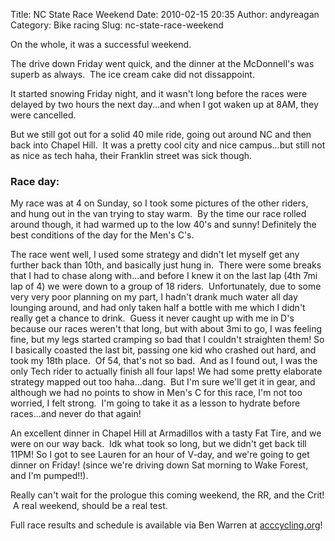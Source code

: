 Title: NC State Race Weekend
Date: 2010-02-15 20:35
Author: andyreagan
Category: Bike racing
Slug: nc-state-race-weekend

On the whole, it was a successful weekend.

The drive down Friday went quick, and the dinner at the McDonnell's was
superb as always.  The ice cream cake did not dissappoint.

It started snowing Friday night, and it wasn't long before the races
were delayed by two hours the next day...and when I got waken up at 8AM,
they were cancelled.

But we still got out for a solid 40 mile ride, going out around NC and
then back into Chapel Hill.  It was a pretty cool city and nice
campus...but still not as nice as tech haha, their Franklin street was
sick though.

### Race day:

My race was at 4 on Sunday, so I took some pictures of the other riders,
and hung out in the van trying to stay warm.  By the time our race
rolled around though, it had warmed up to the low 40's and sunny!
Definitely the best conditions of the day for the Men's C's.

The race went well, I used some strategy and didn't let myself get any
further back than 10th, and basically just hung in.  There were some
breaks that I had to chase along with...and before I knew it on the last
lap (4th 7mi lap of 4) we were down to a group of 18 riders.
 Unfortunately, due to some very very poor planning on my part, I hadn't
drank much water all day lounging around, and had only taken half a
bottle with me which I didn't really get a chance to drink.  Guess it
never caught up with me in D's because our races weren't that long, but
with about 3mi to go, I was feeling fine, but my legs started cramping
so bad that I couldn't straighten them! So I basically coasted the last
bit, passing one kid who crashed out hard, and took my 18th place.  Of
54, that's not so bad.  And as I found out, I was the only Tech rider to
actually finish all four laps! We had some pretty elaborate strategy
mapped out too haha...dang.  But I'm sure we'll get it in gear, and
although we had no points to show in Men's C for this race, I'm not too
worried, I felt strong.  I'm going to take it as a lesson to hydrate
before races...and never do that again!

An excellent dinner in Chapel Hill at Armadillos with a tasty Fat Tire,
and we were on our way back.  Idk what took so long, but we didn't get
back till 11PM! So I got to see Lauren for an hour of V-day, and we're
going to get dinner on Friday! (since we're driving down Sat morning to
Wake Forest, and I'm pumped!!).

Really can't wait for the prologue this coming weekend, the RR, and the
Crit!  A real weekend, should be a real test.

Full race results and schedule is available via Ben Warren at
[acccycling.org](http://www.acccycling.org)!
